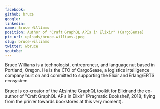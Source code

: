 ```yaml
---
facebook: 
github: bruce
google: 
linkedin: 
name: Bruce Williams
position: Author of "Craft GraphQL APIs in Elixir" (CargoSense)
pic_url: uploads/bruce-williams.jpeg
slug: bruce-williams
twitter: wbruce
youtube: 
---
```

<p>Bruce Williams is a technologist, entrepreneur, and language nut based in Portland, Oregon. He is the CTO of CargoSense, a logistics intelligence company built on and committed to supporting the Elixir and Erlang/ERTS ecosystem.<br />
<br />
Bruce is co-creator of the Absinthe GraphQL toolkit for Elixir and the co-author of &quot;Craft GraphQL APIs in Elixir&quot; (Pragmatic Bookshelf, 2018; flying from the printer towards bookstores at this very moment).<br />
&nbsp;</p>
